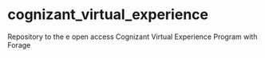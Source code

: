 # cognizant_virtual_experience
 Repository to the e open access Cognizant Virtual Experience Program with Forage
